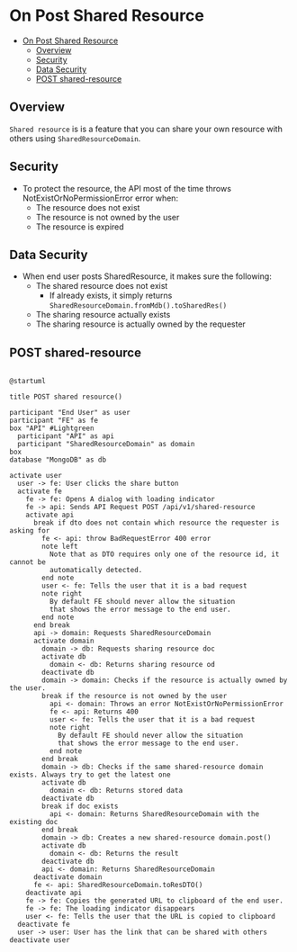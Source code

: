 # On Post Shared Resource


<!-- TOC -->

- [On Post Shared Resource](#on-post-shared-resource)
  - [Overview](#overview)
  - [Security](#security)
  - [Data Security](#data-security)
  - [POST shared-resource](#post-shared-resource)

<!-- /TOC -->

## Overview

`Shared resource` is is a feature that you can share your own resource with others using `SharedResourceDomain`.


## Security
- To protect the resource, the API most of the time throws NotExistOrNoPermissionError error when:
  - The resource does not exist
  - The resource is not owned by the user
  - The resource is expired


## Data Security
- When end user posts SharedResource, it makes sure the following:
  - The shared resource does not exist
    - If already exists, it simply returns `SharedResourceDomain.fromMdb().toSharedRes()`
  - The sharing resource actually exists
  - The sharing resource is actually owned by the requester


## POST shared-resource

```plantuml

@startuml

title POST shared resource()

participant "End User" as user
participant "FE" as fe
box "API" #Lightgreen
  participant "API" as api
  participant "SharedResourceDomain" as domain
box
database "MongoDB" as db

activate user
  user -> fe: User clicks the share button
  activate fe
    fe -> fe: Opens A dialog with loading indicator
    fe -> api: Sends API Request POST /api/v1/shared-resource
    activate api
      break if dto does not contain which resource the requester is asking for
        fe <- api: throw BadRequestError 400 error
        note left
          Note that as DTO requires only one of the resource id, it cannot be
          automatically detected.
        end note
        user <- fe: Tells the user that it is a bad request
        note right
          By default FE should never allow the situation
          that shows the error message to the end user.
        end note
      end break
      api -> domain: Requests SharedResourceDomain
      activate domain
        domain -> db: Requests sharing resource doc
        activate db
          domain <- db: Returns sharing resource od
        deactivate db
        domain -> domain: Checks if the resource is actually owned by the user.
        break if the resource is not owned by the user
          api <- domain: Throws an error NotExistOrNoPermissionError
          fe <- api: Returns 400
          user <- fe: Tells the user that it is a bad request
          note right
            By default FE should never allow the situation
            that shows the error message to the end user.
          end note
        end break
        domain -> db: Checks if the same shared-resource domain exists. Always try to get the latest one
        activate db
          domain <- db: Returns stored data
        deactivate db
        break if doc exists
          api <- domain: Returns SharedResourceDomain with the existing doc
        end break
        domain -> db: Creates a new shared-resource domain.post()
        activate db
          domain <- db: Returns the result
        deactivate db
        api <- domain: Returns SharedResourceDomain
      deactivate domain
      fe <- api: SharedResourceDomain.toResDTO()
    deactivate api
    fe -> fe: Copies the generated URL to clipboard of the end user.
    fe -> fe: The loading indicator disappears
    user <- fe: Tells the user that the URL is copied to clipboard
  deactivate fe
  user -> user: User has the link that can be shared with others
deactivate user


```

